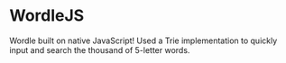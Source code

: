 # WordleJS
Wordle built on native JavaScript! Used a Trie implementation to quickly input and search the thousand of 5-letter words.
